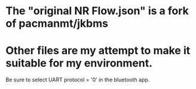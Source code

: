 # The "original NR Flow.json" is a fork of pacmanmt/jkbms
# Other files are my attempt to make it suitable for my environment.

Be sure to select UART protocol = '0' in the bluetooth app.